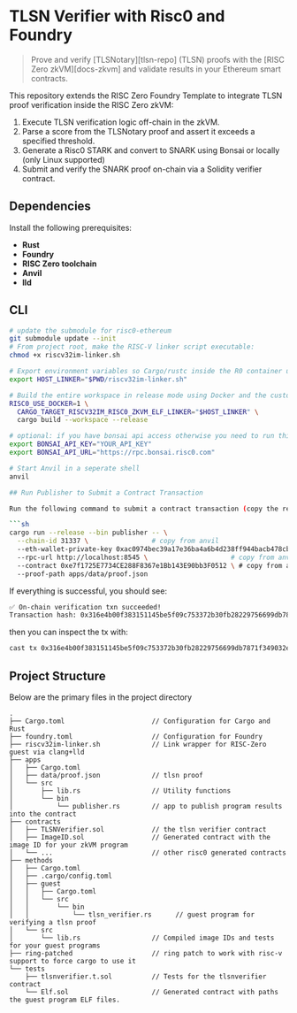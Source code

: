 # TLSN Verifier with Risc0 and Foundry

> Prove and verify [TLSNotary][tlsn-repo] (TLSN) proofs with the [RISC Zero zkVM][docs-zkvm] and validate results in your Ethereum smart contracts.

This repository extends the RISC Zero Foundry Template to integrate TLSN proof verification inside the RISC Zero zkVM:

1. Execute TLSN verification logic off-chain in the zkVM.  
2. Parse a score from the TLSNotary proof and assert it exceeds a specified threshold. 
3. Generate a Risc0 STARK and convert to SNARK using Bonsai or locally (only Linux supported) 
4. Submit and verify the SNARK proof on-chain via a Solidity verifier contract.

## Dependencies

Install the following prerequisites:

- **Rust** 
- **Foundry**  
- **RISC Zero toolchain**
- **Anvil**
- **lld**

## CLI

```sh
# update the submodule for risc0-ethereum 
git submodule update --init
# From project root, make the RISC-V linker script executable:
chmod +x riscv32im-linker.sh

# Export environment variables so Cargo/rustc inside the R0 container uses it:
export HOST_LINKER="$PWD/riscv32im-linker.sh"

# Build the entire workspace in release mode using Docker and the custom linker:
RISC0_USE_DOCKER=1 \
  CARGO_TARGET_RISCV32IM_RISC0_ZKVM_ELF_LINKER="$HOST_LINKER" \
  cargo build --workspace --release

# optional: if you have bonsai api access otherwise you need to run this in a fully linux env as no other platform is supported yet: 
export BONSAI_API_KEY="YOUR_API_KEY"
export BONSAI_API_URL="https://rpc.bonsai.risc0.com"

# Start Anvil in a seperate shell
anvil

## Run Publisher to Submit a Contract Transaction

Run the following command to submit a contract transaction (copy the required values from your Anvil instance):

```sh
cargo run --release --bin publisher -- \
  --chain-id 31337 \                # copy from anvil
  --eth-wallet-private-key 0xac0974bec39a17e36ba4a6b4d238ff944bacb478cbed5efcae784d7bf4f2ff80 \   # copy from anvil
  --rpc-url http://localhost:8545 \                     # copy from anvil
  --contract 0xe7f1725E7734CE288F8367e1Bb143E90bb3F0512 \ # copy from anvil
  --proof-path apps/data/proof.json

```
If everything is successful, you should see:
```sh
✅ On-chain verification txn succeeded!
Transaction hash: 0x316e4b00f383151145be5f09c753372b30fb28229756699db7871f349032eb2e
```
then you can inspect the tx with: 
```sh
cast tx 0x316e4b00f383151145be5f09c753372b30fb28229756699db7871f349032eb2e --rpc-url http://localhost:8545
```
## Project Structure

Below are the primary files in the project directory

```text
.
├── Cargo.toml                      // Configuration for Cargo and Rust
├── foundry.toml                    // Configuration for Foundry
├── riscv32im-linker.sh             // Link wrapper for RISC-Zero guest via clang+lld
├── apps
│   ├── Cargo.toml
│   ├── data/proof.json             // tlsn proof
│   └── src
│       ├── lib.rs                  // Utility functions
│       └── bin                     
│           └── publisher.rs        // app to publish program results into the contract 
├── contracts
│   ├── TLSNVerifier.sol            // the tlsn verifier contract
│   ├── ImageID.sol                 // Generated contract with the image ID for your zkVM program
│   └── ...                         // other risc0 generated contracts
├── methods
│   ├── Cargo.toml
│   ├── .cargo/config.toml
│   ├── guest
│   │   ├── Cargo.toml
│   │   └── src
│   │       └── bin                 
│   │           └── tlsn_verifier.rs      // guest program for verifying a tlsn proof 
│   └── src
│       └── lib.rs                  // Compiled image IDs and tests for your guest programs
├── ring-patched                    // ring patch to work with risc-v support to force cargo to use it
└── tests
    ├── tlsnverifier.t.sol          // Tests for the tlsnverifier contract
    └── Elf.sol                     // Generated contract with paths the guest program ELF files.

```